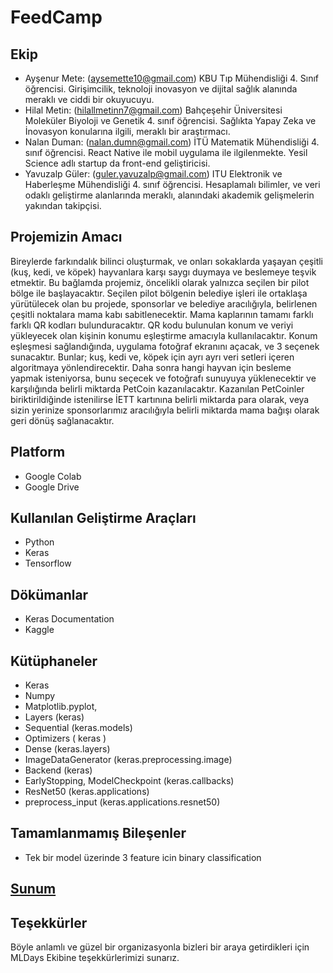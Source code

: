 # FeedCamp

## Ekip
* Ayşenur Mete: (aysemette10@gmail.com) KBU Tıp Mühendisliği 4. Sınıf öğrencisi. Girişimcilik, teknoloji inovasyon ve dijital sağlık alanında meraklı ve ciddi bir okuyucuyu.
* Hilal Metin: (hilallmetinn7@gmail.com) Bahçeşehir Üniversitesi Moleküler Biyoloji ve Genetik 4. sınıf öğrencisi. Sağlıkta Yapay Zeka ve İnovasyon konularına ilgili, meraklı bir araştırmacı.
* Nalan Duman: (nalan.dumn@gmail.com) İTÜ Matematik Mühendisliği 4. sınıf öğrencisi. React Native ile mobil uygulama ile ilgilenmekte. Yesil Science adlı startup da front-end geliştiricisi.
* Yavuzalp Güler: (guler.yavuzalp@gmail.com) ITU Elektronik ve Haberleşme Mühendisliği 4. sınıf öğrencisi. Hesaplamalı bilimler, ve veri odaklı geliştirme alanlarında meraklı, alanındaki akademik gelişmelerin yakından takipçisi.

## Projemizin Amacı
Bireylerde farkındalık bilinci oluşturmak, ve onları sokaklarda yaşayan çeşitli (kuş, kedi, ve köpek) hayvanlara karşı saygı duymaya ve beslemeye teşvik etmektir. Bu bağlamda projemiz, öncelikli olarak yalnızca seçilen bir pilot bölge ile başlayacaktır. Seçilen pilot bölgenin belediye işleri ile ortaklaşa yürütülecek olan bu projede, sponsorlar ve belediye aracılığıyla, belirlenen çeşitli noktalara mama kabı sabitlenecektir. Mama kaplarının tamamı farklı farklı QR kodları bulunduracaktır. QR kodu bulunulan konum ve veriyi yükleyecek olan kişinin konumu eşleştirme amacıyla kullanılacaktır. Konum eşleşmesi sağlandığında, uygulama fotoğraf ekranını açacak, ve 3 seçenek sunacaktır. Bunlar; kuş, kedi ve, köpek için ayrı ayrı veri setleri içeren algoritmaya yönlendirecektir. Daha sonra hangi hayvan için besleme yapmak isteniyorsa, bunu seçecek ve fotoğrafı sunuyuya yüklenecektir ve karşılığında belirli miktarda PetCoin kazanılacaktır. Kazanılan PetCoinler biriktirildiğinde istenilirse İETT kartınına belirli miktarda para olarak, veya sizin yerinize sponsorlarımız aracılığıyla belirli miktarda mama bağışı olarak geri dönüş sağlanacaktır.

## Platform
* Google Colab
* Google Drive

## Kullanılan Geliştirme Araçları
* Python 
* Keras 
* Tensorflow

## Dökümanlar
* Keras Documentation
* Kaggle

## Kütüphaneler
* Keras 
* Numpy 
* Matplotlib.pyplot, 
* Layers (keras)
* Sequential (keras.models)
* Optimizers ( keras )
* Dense (keras.layers)
* ImageDataGenerator (keras.preprocessing.image)
* Backend (keras)
* EarlyStopping, ModelCheckpoint (keras.callbacks)
* ResNet50 (keras.applications)
* preprocess_input (keras.applications.resnet50)

## Tamamlanmamış Bileşenler
* Tek bir model üzerinde 3 feature icin binary classification

## [Sunum]()
<a href="" title="Sunum"></a>

## Teşekkürler
Böyle anlamlı ve güzel bir organizasyonla bizleri bir araya getirdikleri için MLDays Ekibine teşekkürlerimizi sunarız.
